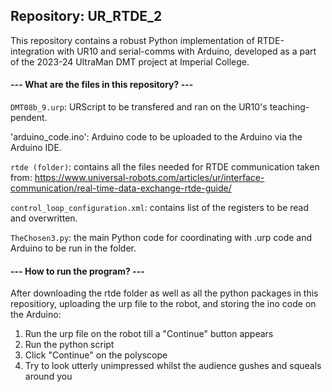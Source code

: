 ## Repository: UR_RTDE_2
This repository contains a robust Python implementation of RTDE-integration with UR10 and serial-comms with Arduino, developed as a part of the 2023-24 UltraMan DMT project at Imperial College.

#### --- What are the files in this repository? ---
`DMT08b_9.urp`: URScript to be transfered and ran on the UR10's teaching-pendent.

'arduino_code.ino': Arduino code to be uploaded to the Arduino via the Arduino IDE.

`rtde (folder)`: contains all the files needed for RTDE communication taken from: 
https://www.universal-robots.com/articles/ur/interface-communication/real-time-data-exchange-rtde-guide/

`control_loop_configuration.xml`: contains list of the registers to be read and overwritten.

`TheChosen3.py`: the main Python code for coordinating with .urp code and Arduino to be run in the folder.

#### --- How to run the program? ---
After downloading the rtde folder as well as all the python packages in this repositiory, uploading the urp file to the robot, and storing the ino code on the Arduino:
1) Run the urp file on the robot till a "Continue" button appears
2) Run the python script
3) Click "Continue" on the polyscope
4) Try to look utterly unimpressed whilst the audience gushes and squeals around you
